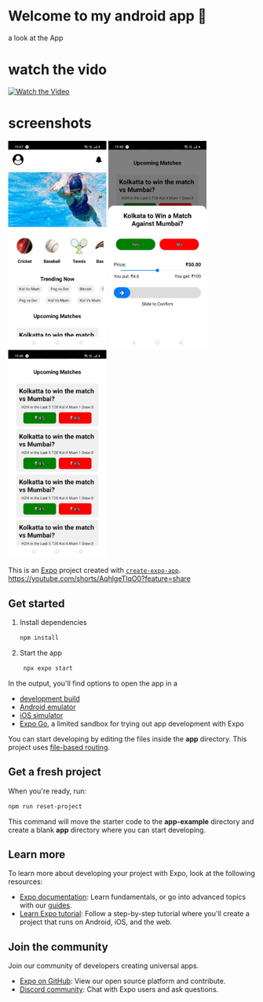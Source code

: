 # Welcome to my android app 👋
a look at the App
# watch the vido
[![Watch the Video](assets/images/video-thumbnail.png)](https://youtube.com/shorts/AqhlgeTlqO0?feature=share)


# screenshots
<img src="assets/images/WhatsApp%20Image%202024-07-27%20at%2019.50.08.jpeg" width="200" />
<img src="assets/images/WhatsApp%20Image%202024-07-27%20at%2019.50.01.jpeg" width="200" />
<img src="assets/images/WhatsApp%20Image%202024-07-27%20at%2019.50.05.jpeg" width="200" />


This is an [Expo](https://expo.dev) project created with [`create-expo-app`](https://www.npmjs.com/package/create-expo-app).
https://youtube.com/shorts/AqhlgeTlqO0?feature=share
## Get started

1. Install dependencies

   ```bash
   npm install
   ```

2. Start the app

   ```bash
    npx expo start
   ```

In the output, you'll find options to open the app in a

- [development build](https://docs.expo.dev/develop/development-builds/introduction/)
- [Android emulator](https://docs.expo.dev/workflow/android-studio-emulator/)
- [iOS simulator](https://docs.expo.dev/workflow/ios-simulator/)
- [Expo Go](https://expo.dev/go), a limited sandbox for trying out app development with Expo

You can start developing by editing the files inside the **app** directory. This project uses [file-based routing](https://docs.expo.dev/router/introduction).

## Get a fresh project

When you're ready, run:

```bash
npm run reset-project
```

This command will move the starter code to the **app-example** directory and create a blank **app** directory where you can start developing.

## Learn more

To learn more about developing your project with Expo, look at the following resources:

- [Expo documentation](https://docs.expo.dev/): Learn fundamentals, or go into advanced topics with our [guides](https://docs.expo.dev/guides).
- [Learn Expo tutorial](https://docs.expo.dev/tutorial/introduction/): Follow a step-by-step tutorial where you'll create a project that runs on Android, iOS, and the web.

## Join the community

Join our community of developers creating universal apps.

- [Expo on GitHub](https://github.com/expo/expo): View our open source platform and contribute.
- [Discord community](https://chat.expo.dev): Chat with Expo users and ask questions.
